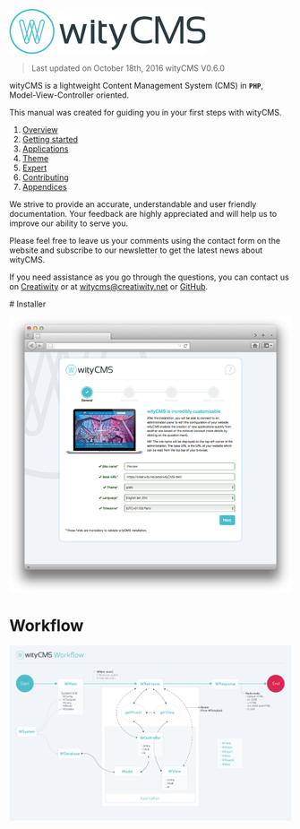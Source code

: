 ![](images/wityCMS-logo.png)

> Last updated on October 18th, 2016 wityCMS V0.6.0

wityCMS is a lightweight Content Management System (CMS) in **`PHP`**, Model-View-Controller oriented.

This manual was created for guiding you in your first steps with wityCMS.

1. [Overview](overview/cms.md)
2. [Getting started](getting_started/installation.md)
3. [Applications](applications/settings.md)
4. [Theme](theme/introduction.md)
5. [Expert](expert/technical_overview.md)
6. [Contributing](contributing/contribution.md)
7. [Appendices](appendices/ckeditor.md)

We strive to provide an accurate, understandable and user friendly documentation. Your feedback are highly appreciated and will help us to improve our ability to serve you.

Please feel free to leave us your comments using the contact form on the website and subscribe to our newsletter to get the latest news about wityCMS.

If you need assistance as you go through the questions, you can contact us on [Creatiwity](https://creatiwity.net/contact) or at [witycms@creatiwity.net](mailto:witycms@creatiwity.net) or [GitHub](https://github.com/Creatiwity/wityCMS).

# Installer

![](images/installer-general.png)
# Workflow

![](images/wityCMS-workflow.png)
